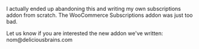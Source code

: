 I actually ended up abandoning this and writing my own subscriptions addon from scratch. The WooCommerce Subscriptions addon was just too bad.

Let us know if you are interested the new addon we've written:
&#110;&#111;&#109;&#064;&#100;&#101;&#108;&#105;&#099;&#105;&#111;&#117;&#115;&#098;&#114;&#097;&#105;&#110;&#115;&#046;&#099;&#111;&#109;

